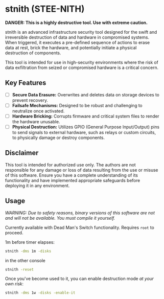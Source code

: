 # stnith (STEE-NITH)

**DANGER: This is a highly destructive tool. Use with extreme caution.**

stnith is an advanced infrastructure security tool designed for the swift and irreversible destruction of data and hardware in compromised systems.
When triggered, it executes a pre-defined sequence of actions to erase data at rest, brick the hardware, and potentially initiate a physical destruction of components.

This tool is intended for use in high-security environments where the risk of data exfiltration from seized or compromised hardware is a critical concern.

## Key Features

- [ ] **Secure Data Erasure:** Overwrites and deletes data on storage devices to prevent recovery.
- [ ] **Failsafe Mechanisms:** Designed to be robust and challenging to neutralize once activated.
- [ ] **Hardware Bricking:** Corrupts firmware and critical system files to render the hardware unusable.
- [ ] **Physical Destruction:** Utilizes GPIO (General Purpose Input/Output) pins to send signals to external hardware, such as relays or custom circuits, to physically damage or destroy components.

## Disclaimer

This tool is intended for authorized use only. The authors are not responsible for any damage or loss of data resulting from the use or misuse of this software.
Ensure you have a complete understanding of its functionality and have implemented appropriate safeguards before deploying it in any environment.

## Usage

*WARNING: Due to safety reasons, binary versions of this software are not and will not be available. You must compile it yourself.*

Currently available with Dead Man's Switch functionality. Requires `root` to proceed.

1m before timer elapses:

```bash
stnith -dms 1m -disks
```

in the other console

```bash
stnith -reset
```

Once you've become used to it, you can enable destruction mode *at your own risk*:

```bash
stnith -dms 1w -disks -enable-it    
```
